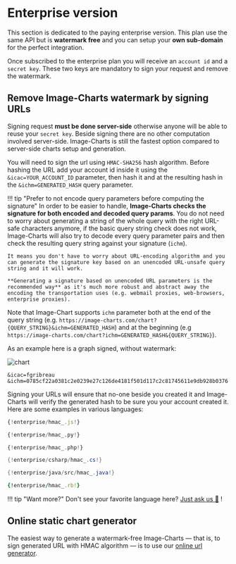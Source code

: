 # Enterprise version

This section is dedicated to the paying enterprise version. This plan use the same API but is **watermark free** and you can setup your **own sub-domain** for the perfect integration.

Once subscribed to the enterprise plan you will receive an `account id` and a `secret key`. These two keys are mandatory to sign your request and remove the watermark.

## Remove Image-Charts watermark by signing URLs

Signing request **must be done server-side** otherwise anyone will be able to reuse your `secret key`. Beside signing there are no other computation involved server-side. Image-Charts is still the fastest option compared to server-side charts setup and generation.

You will need to sign the url using `HMAC-SHA256` hash algorithm. Before hashing the URL add your account id inside it using the `&icac=YOUR_ACCOUNT_ID` parameter, then hash it and at the resulting hash in the `&ichm=GENERATED_HASH` query parameter.

!!! tip "Prefer to not encode query parameters before computing the signature"
    In order to be easier to handle, **Image-Charts checks the signature for both encoded and decoded query params**. You do not need to worry about generating a string of the whole query with the right URL-safe characters anymore, if the basic query string check does not work, Image-Charts will also try to decode every query parameter pairs and then check the resulting query string against your signature (`ichm`).

    It means you don't have to worry about URL-encoding algorithm and you can generate the signature key based on an unencoded URL-unsafe query string and it will work.

    **Generating a signature based on unencoded URL parameters is the recommended way** as it's much more robust and abstract away the encoding the transportation uses (e.g. webmail proxies, web-browsers, enterprise proxies).



Note that Image-Chart supports `ichm` parameter both at the end of the query string (e.g. `https://image-charts.com/chart?{QUERY_STRING}&ichm=GENERATED_HASH`) and at the beginning (e.g `https://image-charts.com/chart?ichm=GENERATED_HASH&{QUERY_STRING}`).

As an example here is a graph signed, without watermark:

![chart](https://image-charts.com/chart?chtt=No%20watermark!&cht=lc&chd=t%3A40%2C20%2C10%2C20%2C40%2C20%2C20%2C40%2C10%2C20%2C40%2C60%7C55%2C35%2C5%2C45%2C25%2C45%2C45%2C45%2C25%2C15%2C55%2C45&chs=700x200&chof=.png&chf=b0%2Clg%2C90%2Cffeb3b%2C0.2%2Cf44336%2C1%7Cb1%2Clg%2C90%2C8bc34a%2C0.2%2C009688%2C1&icac=fgribreau&ichm=0785cf22a0381c2e0239e27c126de4181f501d117c2c81745611e9db928b0376)


```
&icac=fgribreau
&ichm=0785cf22a0381c2e0239e27c126de4181f501d117c2c81745611e9db928b0376
```

Signing your URLs will ensure that no-one beside you created it and Image-Charts will verify the generated hash to be sure you your account created it. Here are some examples in various languages:

```js tab="NodeJS 6+" linenums="1"
{!enterprise/hmac_.js!}
```


```python tab="Python 3" linenums="1"
{!enterprise/hmac_.py!}
```


```php tab="PHP 5+" linenums="1"
{!enterprise/hmac_.php!}
```

```csharp tab="C#" linenums="1"
{!enterprise/csharp/hmac_.cs!}
```

```java tab="Java" linenums="1"
{!enterprise/java/src/hmac_.java!}
```

```ruby tab="Ruby 2.x" linenums="1"
{!enterprise/hmac_.rb!}
```

!!! tip "Want more?"
    Don't see your favorite language here? [Just ask us :angel:](mailto:support@image-charts.com) !

## Online static chart generator

The easiest way to generate a watermark-free Image-Charts — that is, to sign generated URL with HMAC algorithm — is to use our [online url generator](https://editor.image-charts.com/?tab_editor=enterprise#https:/image-charts.com/chart?chd=a:30010,-30000,50000,80000,20000&chdl=Income&chf=b0,lg,90,EA469EFF,1,03A9F47C,0.4&chl=2014|2015|2016|2017|2018&chof=1535403433426&chs=700x300&cht=bvs&chxs=0N*cEURs*&chxt=y).
